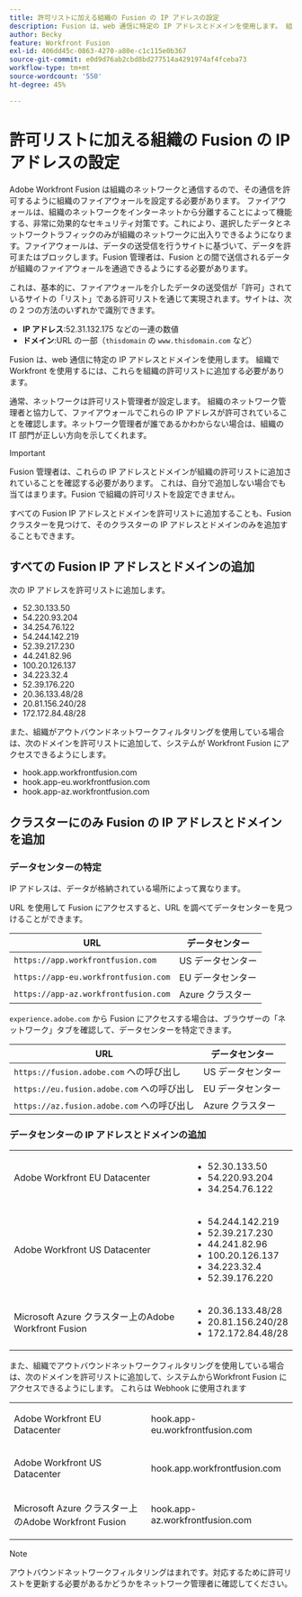 ```yaml
---
title: 許可リストに加える組織の Fusion の IP アドレスの設定
description: Fusion は、web 通信に特定の IP アドレスとドメインを使用します。 組織で Workfront を使用するには、これらを組織の許可リストに追加する必要があります。
author: Becky
feature: Workfront Fusion
exl-id: 406dd45c-0863-4270-a80e-c1c115e0b367
source-git-commit: e0d9d76ab2cbd8bd277514a4291974af4fceba73
workflow-type: tm+mt
source-wordcount: '550'
ht-degree: 45%

---
```


# 許可リストに加える組織の Fusion の IP アドレスの設定

Adobe Workfront Fusion は組織のネットワークと通信するので、その通信を許可するように組織のファイアウォールを設定する必要があります。 ファイアウォールは、組織のネットワークをインターネットから分離することによって機能する、非常に効果的なセキュリティ対策です。これにより、選択したデータとネットワークトラフィックのみが組織のネットワークに出入りできるようになります。ファイアウォールは、データの送受信を行うサイトに基づいて、データを許可またはブロックします。Fusion 管理者は、Fusion との間で送信されるデータが組織のファイアウォールを通過できるようにする必要があります。

これは、基本的に、ファイアウォールを介したデータの送受信が「許可」されているサイトの「リスト」である許可リストを通じて実現されます。サイトは、次の 2 つの方法のいずれかで識別できます。

* **IP アドレス**:52.31.132.175 などの一連の数値
* **ドメイン**:URL の一部（`thisdomain` の `www.thisdomain.com` など）

Fusion は、web 通信に特定の IP アドレスとドメインを使用します。 組織で Workfront を使用するには、これらを組織の許可リストに追加する必要があります。

通常、ネットワークは許可リスト管理者が設定します。 組織のネットワーク管理者と協力して、ファイアウォールでこれらの IP アドレスが許可されていることを確認します。ネットワーク管理者が誰であるかわからない場合は、組織の IT 部門が正しい方向を示してくれます。

>[!IMPORTANT]
>
>Fusion 管理者は、これらの IP アドレスとドメインが組織の許可リストに追加されていることを確認する必要があります。 これは、自分で追加しない場合でも当てはまります。Fusion で組織の許可リストを設定できません。

すべての Fusion IP アドレスとドメインを許可リストに追加することも、Fusion クラスターを見つけて、そのクラスターの IP アドレスとドメインのみを追加することもできます。

## すべての Fusion IP アドレスとドメインの追加

次の IP アドレスを許可リストに追加します。

* 52.30.133.50
* 54.220.93.204
* 34.254.76.122
* 54.244.142.219
* 52.39.217.230
* 44.241.82.96
* 100.20.126.137
* 34.223.32.4
* 52.39.176.220
* 20.36.133.48/28
* 20.81.156.240/28
* 172.172.84.48/28

また、組織がアウトバウンドネットワークフィルタリングを使用している場合は、次のドメインを許可リストに追加して、システムが Workfront Fusion にアクセスできるようにします。

* hook.app.workfrontfusion.com
* hook.app-eu.workfrontfusion.com
* hook.app-az.workfrontfusion.com

## クラスターにのみ Fusion の IP アドレスとドメインを追加

### データセンターの特定

IP アドレスは、データが格納されている場所によって異なります。

URL を使用して Fusion にアクセスすると、URL を調べてデータセンターを見つけることができます。

| URL | データセンター |
| --- | --- |
| `https://app.workfrontfusion.com` | US データセンター |
| `https://app-eu.workfrontfusion.com` | EU データセンター |
| `https://app-az.workfrontfusion.com` | Azure クラスター |

`experience.adobe.com` から Fusion にアクセスする場合は、ブラウザーの「ネットワーク」タブを確認して、データセンターを特定できます。

| URL | データセンター |
| --- | --- |
| `https://fusion.adobe.com` への呼び出し | US データセンター |
| `https://eu.fusion.adobe.com` への呼び出し | EU データセンター |
| `https://az.fusion.adobe.com` への呼び出し | Azure クラスター |

### データセンターの IP アドレスとドメインの追加

<table style="table-layout:auto"> 
 <col> 
 <col> 
 <tbody> 
  <tr> 
   <td role="rowheader">Adobe Workfront EU Datacenter</td> 
   <td> 
    <ul> 
     <li>52.30.133.50</li> 
     <li>54.220.93.204</li> 
     <li>34.254.76.122</li> 
    </ul> </td> 
  </tr> 
  <tr> 
   <td role="rowheader"> <p>Adobe Workfront US Datacenter</p> </td> 
   <td> 
    <ul> 
     <li>54.244.142.219</li> 
     <li>52.39.217.230</li> 
     <li>44.241.82.96</li>
     <li>100.20.126.137</li>
     <li>34.223.32.4</li>
     <li>52.39.176.220</li>
    </ul> </td> 
  </tr> 
  <tr> 
   <td role="rowheader">Microsoft Azure クラスター上のAdobe Workfront Fusion</td> 
   <td> 
    <ul> 
     <li>20.36.133.48/28</li> 
     <li>20.81.156.240/28</li> 
     <li>172.172.84.48/28</li> 
    </ul> </td> 
  </tr> 
 </tbody> 
</table>

また、組織でアウトバウンドネットワークフィルタリングを使用している場合は、次のドメインを許可リストに追加して、システムからWorkfront Fusion にアクセスできるようにします。 これらは Webhook に使用されます

<table style="table-layout:auto">
 <col> 
 <col> 
 <tbody> 
  <tr> 
   <td role="rowheader">Adobe Workfront EU Datacenter</td> 
   <td> <p> hook.app-eu.workfrontfusion.com </p> </td> 
  </tr> 
  <tr> 
   <td role="rowheader"> <p>Adobe Workfront US Datacenter</p> </td> 
   <td> <p>hook.app.workfrontfusion.com </p> </td> 
  </tr> 
  <tr> 
   <td role="rowheader"> <p>Microsoft Azure クラスター上のAdobe Workfront Fusion</p> </td> 
   <td> <p>hook.app-az.workfrontfusion.com </p> </td> 
  </tr> 
 </tbody> 
</table>

>[!NOTE]
>
>アウトバウンドネットワークフィルタリングはまれです。対応するために許可リストを更新する必要があるかどうかをネットワーク管理者に確認してください。
